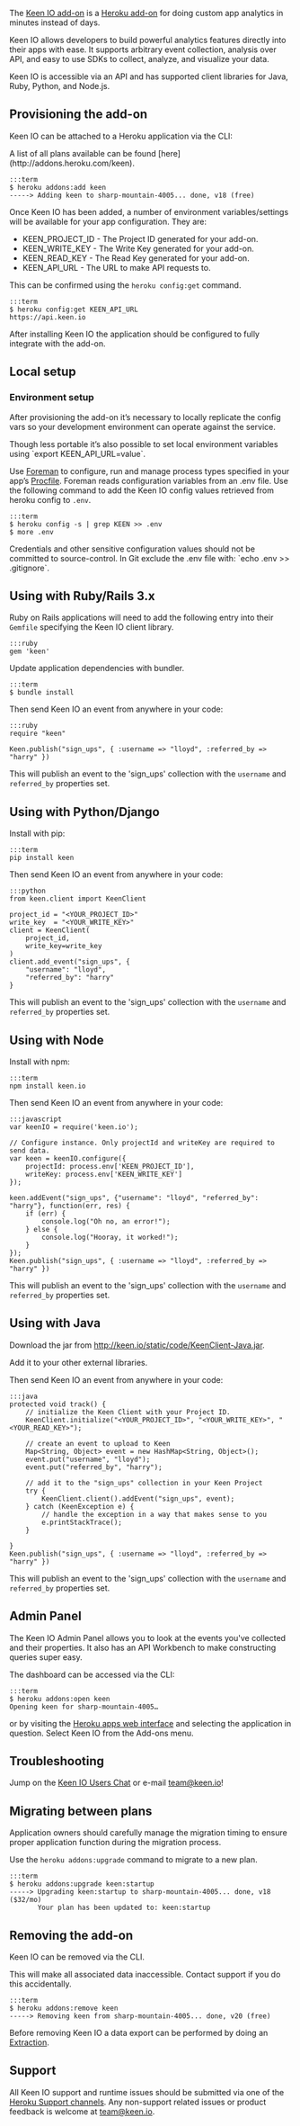The [Keen IO add-on](http://addons.heroku.com/keen) is a [Heroku add-on](http://addons.heroku.com) for doing custom app analytics in minutes instead of days.

Keen IO allows developers to build powerful analytics features directly into their apps with ease. It supports arbitrary event collection, analysis over API, and easy to use SDKs to collect, analyze, and visualize your data.

Keen IO is accessible via an API and has supported client libraries for Java, Ruby, Python, and Node.js.

## Provisioning the add-on

Keen IO can be attached to a Heroku application via the CLI:

<div class="callout" markdown="1">
A list of all plans available can be found [here](http://addons.heroku.com/keen).
</div>

    :::term
    $ heroku addons:add keen
    -----> Adding keen to sharp-mountain-4005... done, v18 (free)


Once Keen IO has been added, a number of environment variables/settings will be available for your app configuration. They are:

+ KEEN_PROJECT_ID - The Project ID generated for your add-on.
+ KEEN_WRITE_KEY - The Write Key generated for your add-on.
+ KEEN_READ_KEY - The Read Key generated for your add-on.
+ KEEN_API_URL - The URL to make API requests to.

This can be confirmed using the `heroku config:get` command.

    :::term
    $ heroku config:get KEEN_API_URL
    https://api.keen.io


After installing Keen IO the application should be configured to fully integrate with the add-on.

## Local setup

### Environment setup

After provisioning the add-on it’s necessary to locally replicate the config vars so your development environment can operate against the service.

<div class="callout" markdown="1">
Though less portable it’s also possible to set local environment variables using `export KEEN_API_URL=value`.
</div>

Use [Foreman](config-vars#local-setup) to configure, run and manage process types specified in your app’s [Procfile](procfile). Foreman reads configuration variables from an .env file. Use the following command to add the Keen IO config values retrieved from heroku config to `.env`.

    :::term
    $ heroku config -s | grep KEEN >> .env
    $ more .env


<p class="warning" markdown="1">
Credentials and other sensitive configuration values should not be committed to source-control. In Git exclude the .env file with: `echo .env >> .gitignore`.
</p>

## Using with Ruby/Rails 3.x

Ruby on Rails applications will need to add the following entry into their `Gemfile` specifying the Keen IO client library.

    :::ruby
    gem 'keen'

Update application dependencies with bundler.

    :::term
    $ bundle install

Then send Keen IO an event from anywhere in your code:

    :::ruby
    require "keen"

    Keen.publish("sign_ups", { :username => "lloyd", :referred_by => "harry" })

This will publish an event to the 'sign_ups' collection with the `username` and `referred_by` properties set.

## Using with Python/Django

Install with pip:

    :::term
    pip install keen

Then send Keen IO an event from anywhere in your code:

    :::python
    from keen.client import KeenClient

    project_id = "<YOUR_PROJECT_ID>"
    write_key  = "<YOUR_WRITE_KEY>"
    client = KeenClient(
        project_id, 
        write_key=write_key
    )
    client.add_event("sign_ups", {
        "username": "lloyd",
        "referred_by": "harry"
    }

This will publish an event to the 'sign_ups' collection with the `username` and `referred_by` properties set.

## Using with Node

Install with npm:

    :::term
    npm install keen.io

Then send Keen IO an event from anywhere in your code:

    :::javascript
    var keenIO = require('keen.io');

    // Configure instance. Only projectId and writeKey are required to send data.
    var keen = keenIO.configure({
        projectId: process.env['KEEN_PROJECT_ID'],
        writeKey: process.env['KEEN_WRITE_KEY']
    });

    keen.addEvent("sign_ups", {"username": "lloyd", "referred_by": "harry"}, function(err, res) {
        if (err) {
            console.log("Oh no, an error!");
        } else {
            console.log("Hooray, it worked!");
        }
    });
    Keen.publish("sign_ups", { :username => "lloyd", :referred_by => "harry" })

This will publish an event to the 'sign_ups' collection with the `username` and `referred_by` properties set.

## Using with Java

Download the jar from http://keen.io/static/code/KeenClient-Java.jar.

Add it to your other external libraries.

Then send Keen IO an event from anywhere in your code:

    :::java
    protected void track() {
        // initialize the Keen Client with your Project ID.
        KeenClient.initialize("<YOUR_PROJECT_ID>", "<YOUR_WRITE_KEY>", "<YOUR_READ_KEY>");

        // create an event to upload to Keen
        Map<String, Object> event = new HashMap<String, Object>();
        event.put("username", "lloyd");
        event.put("referred_by", "harry");

        // add it to the "sign_ups" collection in your Keen Project
        try {
            KeenClient.client().addEvent("sign_ups", event);
        } catch (KeenException e) {
            // handle the exception in a way that makes sense to you
            e.printStackTrace();
        }

    }
    Keen.publish("sign_ups", { :username => "lloyd", :referred_by => "harry" })

This will publish an event to the 'sign_ups' collection with the `username` and `referred_by` properties set.

## Admin Panel

The Keen IO Admin Panel allows you to look at the events you've collected and their properties. It also has an API Workbench to make constructing queries super easy.

The dashboard can be accessed via the CLI:

    :::term
    $ heroku addons:open keen
    Opening keen for sharp-mountain-4005…

or by visiting the [Heroku apps web interface](http://heroku.com/myapps) and selecting the application in question. Select Keen IO from the Add-ons menu.

## Troubleshooting

Jump on the [Keen IO Users Chat](http://users.keen.io) or e-mail team@keen.io!

## Migrating between plans

<div class="note" markdown="1">Application owners should carefully manage the migration timing to ensure proper application function during the migration process.</div>

Use the `heroku addons:upgrade` command to migrate to a new plan.

    :::term
    $ heroku addons:upgrade keen:startup
    -----> Upgrading keen:startup to sharp-mountain-4005... done, v18 ($32/mo)
           Your plan has been updated to: keen:startup

## Removing the add-on

Keen IO can be removed via the  CLI.

<div class="warning" markdown="1">This will make all associated data inaccessible. Contact support if you do this accidentally.</div>

    :::term
    $ heroku addons:remove keen
    -----> Removing keen from sharp-mountain-4005... done, v20 (free)

Before removing Keen IO a data export can be performed by doing an [Extraction](https://keen.io/docs/data-analysis/extractions/).

## Support

All Keen IO support and runtime issues should be submitted via one of the [Heroku Support channels](support-channels). Any non-support related issues or product feedback is welcome at team@keen.io.
